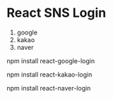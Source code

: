 # React SNS Login
1. google
2. kakao
3. naver

npm install react-google-login

npm install react-kakao-login

npm install react-naver-login
